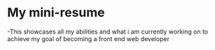 # My mini-resume
-This showcases all my abilities and what i am currently working on to achieve my goal of becoming a front end web developer